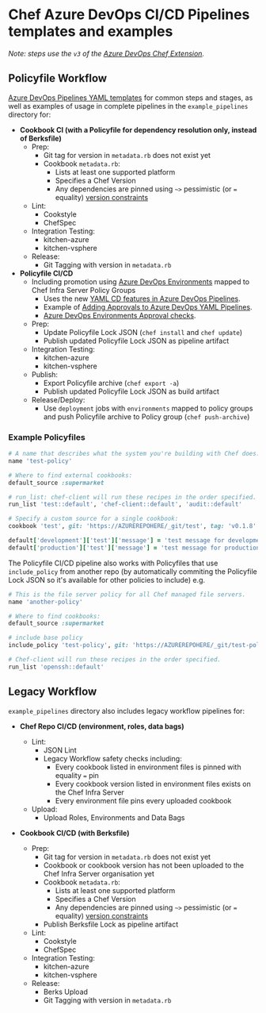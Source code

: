 # Chef Azure DevOps CI/CD Pipelines templates and examples

_Note: steps use the `v3` of the [Azure DevOps Chef Extension](https://github.com/chef-partners/azuredevops-chef-extension)._

## Policyfile Workflow

[Azure DevOps Pipelines YAML templates](https://docs.microsoft.com/en-us/azure/devops/pipelines/process/templates?view=azure-devops) for common steps and stages, as well as examples of usage in complete pipelines in the `example_pipelines` directory for:

* **Cookbook CI (with a Policyfile for dependency resolution only, instead of Berksfile)**
  * Prep:
    * Git tag for version in `metadata.rb` does not exist yet
    * Cookbook `metadata.rb`:
      * Lists at least one supported platform
      * Specifies a Chef Version
      * Any dependencies are pinned using `~>` pessimistic (or `=` equality) [version constraints](https://docs.chef.io/cookbook_versioning/#constraints)
  * Lint:
    * Cookstyle
    * ChefSpec
  * Integration Testing:
    * kitchen-azure
    * kitchen-vsphere
  * Release:
    * Git Tagging with version in `metadata.rb`
* **Policyfile CI/CD**
  * Including promotion using [Azure DevOps Environments](https://docs.microsoft.com/en-us/azure/devops/pipelines/process/environments?view=azure-devops) mapped to Chef Infra Server Policy Groups 
    * Uses the new [YAML CD features in Azure DevOps Pipelines](https://devblogs.microsoft.com/devops/announcing-general-availability-of-azure-pipelines-yaml-cd/). 
    * Example of [Adding Approvals to Azure DevOps YAML Pipelines](https://medium.com/faun/adding-approvals-to-azure-devops-yaml-pipeline-21f41578677b).
    * [Azure DevOps Environments Approval checks](https://docs.microsoft.com/en-us/azure/devops/pipelines/process/approvals?view=azure-devops&tabs=check-pass). 
  * Prep:
    * Update Policyfile Lock JSON (`chef install` and `chef update`)
    * Publish updated Policyfile Lock JSON as pipeline artifact
  * Integration Testing:
    * kitchen-azure
    * kitchen-vsphere
  * Publish:
    * Export Policyfile archive (`chef export -a`)
    * Publish updated Policyfile Lock JSON as build artifact
  * Release/Deploy:
    * Use `deployment` jobs with `environments` mapped to policy groups and push Policyfile archive to Policy group (`chef push-archive`)

### Example Policyfiles

```ruby
# A name that describes what the system you're building with Chef does.
name 'test-policy'

# Where to find external cookbooks:
default_source :supermarket

# run_list: chef-client will run these recipes in the order specified.
run_list 'test::default', 'chef-client::default', 'audit::default'

# Specify a custom source for a single cookbook:
cookbook 'test', git: 'https://AZUREREPOHERE/_git/test', tag: 'v0.1.8'

default['development']['test']['message'] = 'test message for development'
default['production']['test']['message'] = 'test message for production'
```

The Policyfile CI/CD pipeline also works with Policyfiles that use `include_policy` from another repo (by automatically commiting the Policyfile Lock JSON so it's available for other policies to include) e.g.

```ruby
# This is the file server policy for all Chef managed file servers.
name 'another-policy'

# Where to find cookbooks:
default_source :supermarket

# include base policy
include_policy 'test-policy', git: 'https://AZUREREPOHERE/_git/test-policy', path: 'test-policy.lock.json'

# Chef-client will run these recipes in the order specified.
run_list 'openssh::default'
```

## Legacy Workflow

`example_pipelines` directory also includes legacy workflow pipelines for:
* **Chef Repo CI/CD (environment, roles, data bags)**
  * Lint:
    * JSON Lint
    * Legacy Workflow safety checks including:
      * Every cookbook listed in environment files is pinned with equality `=` pin
      * Every cookbook version listed in environment files exists on the Chef Infra Server
      * Every environment file pins every uploaded cookbook
  * Upload:
    * Upload Roles, Environments and Data Bags
      
* **Cookbook CI/CD (with Berksfile)**
  * Prep:
    * Git tag for version in `metadata.rb` does not exist yet
    * Cookbook or cookbook version has not been uploaded to the Chef Infra Server organisation yet
    * Cookbook `metadata.rb`:
      * Lists at least one supported platform
      * Specifies a Chef Version
      * Any dependencies are pinned using `~>` pessimistic (or `=` equality) [version constraints](https://docs.chef.io/cookbook_versioning/#constraints)
    * Publish Berksfile Lock as pipeline artifact
  * Lint:
    * Cookstyle
    * ChefSpec
  * Integration Testing:
    * kitchen-azure
    * kitchen-vsphere
  * Release:
    * Berks Upload
    * Git Tagging with version in `metadata.rb`
